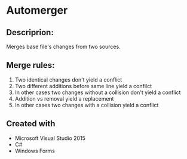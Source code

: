 # Automerger
## Descriprion:
Merges base file's changes from two sources.
## Merge rules:
1. Two identical changes don't yield a conflict
2. Two different additions before same line yield a confilct
3. In other cases two changes without a collision don't yield a conflict
4. Addition vs removal yield a replacement
5. In other cases two changes with a collision yield a conflict

## Created with
* Microsoft Visual Studio 2015
* C#
* Windows Forms
